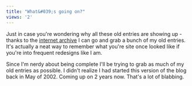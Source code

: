 ```yaml
---
title: "What&#039;s going on?"
views: '2'
---
```

<p>Just in case you're wondering why all these old entries are showing up - thanks to the <a href="https://web.archive.org">internet archive</a> I can go and grab a bunch of my old entries.  It's actually a neat way to remember what you're site once looked like if you're into frequent redesigns like I am.</p>
<p>Since I'm nerdy about being complete I'll be trying to grab as much of my old entries as possible.  I didn't realize I had started this version of the blog back in May of 2002.  Coming up on 2 years now.  That's a lot of blabbing.</p>
